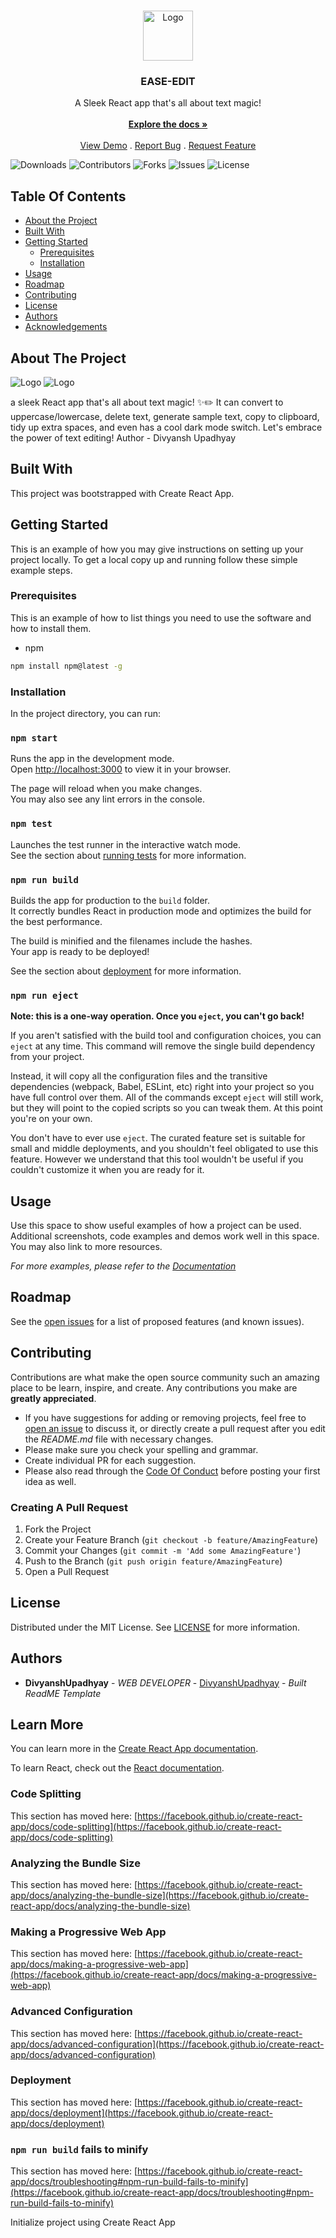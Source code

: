 <br/>
<p align="center">
  <a href="https://github.com/DivyanshUpadhyay/ReadME-Generator">
    <img src="images/logo.png" alt="Logo" width="80" height="80">
  </a>

  <h3 align="center">EASE-EDIT</h3>

  <p align="center">
    A Sleek React app that's all about text magic!
    <br/>
    <br/>
    <a href="https://github.com/DivyanshUpadhyay/ReadME-Generator"><strong>Explore the docs »</strong></a>
    <br/>
    <br/>
    <a href="https://github.com/DivyanshUpadhyay/ReadME-Generator">View Demo</a>
    .
    <a href="https://github.com/DivyanshUpadhyay/ReadME-Generator/issues">Report Bug</a>
    .
    <a href="https://github.com/DivyanshUpadhyay/ReadME-Generator/issues">Request Feature</a>
  </p>
</p>

![Downloads](https://img.shields.io/github/downloads/DivyanshUpadhyay/ReadME-Generator/total) ![Contributors](https://img.shields.io/github/contributors/DivyanshUpadhyay/ReadME-Generator?color=dark-green) ![Forks](https://img.shields.io/github/forks/DivyanshUpadhyay/ReadME-Generator?style=social) ![Issues](https://img.shields.io/github/issues/DivyanshUpadhyay/ReadME-Generator) ![License](https://img.shields.io/github/license/DivyanshUpadhyay/ReadME-Generator) 

## Table Of Contents

* [About the Project](#about-the-project)
* [Built With](#built-with)
* [Getting Started](#getting-started)
  * [Prerequisites](#prerequisites)
  * [Installation](#installation)
* [Usage](#usage)
* [Roadmap](#roadmap)
* [Contributing](#contributing)
* [License](#license)
* [Authors](#authors)
* [Acknowledgements](#acknowledgements)

## About The Project
 <img src="Images/ss1.png" alt="Logo">
 <img src="Images/ss1.png" alt="Logo">


a sleek React app that's all about text magic! ✨✏️ It can convert to uppercase/lowercase, delete text, generate sample text, copy to clipboard, tidy up extra spaces, and even has a cool dark mode switch. Let's embrace the power of text editing!
Author - Divyansh Upadhyay

## Built With

This project was bootstrapped with Create React App.

## Getting Started

This is an example of how you may give instructions on setting up your project locally.
To get a local copy up and running follow these simple example steps.

### Prerequisites

This is an example of how to list things you need to use the software and how to install them.

* npm

```sh
npm install npm@latest -g
```

### Installation

In the project directory, you can run:

### `npm start`

Runs the app in the development mode.\
Open [http://localhost:3000](http://localhost:3000) to view it in your browser.

The page will reload when you make changes.\
You may also see any lint errors in the console.

### `npm test`

Launches the test runner in the interactive watch mode.\
See the section about [running tests](https://facebook.github.io/create-react-app/docs/running-tests) for more information.

### `npm run build`

Builds the app for production to the `build` folder.\
It correctly bundles React in production mode and optimizes the build for the best performance.

The build is minified and the filenames include the hashes.\
Your app is ready to be deployed!

See the section about [deployment](https://facebook.github.io/create-react-app/docs/deployment) for more information.

### `npm run eject`

**Note: this is a one-way operation. Once you `eject`, you can't go back!**

If you aren't satisfied with the build tool and configuration choices, you can `eject` at any time. This command will remove the single build dependency from your project.

Instead, it will copy all the configuration files and the transitive dependencies (webpack, Babel, ESLint, etc) right into your project so you have full control over them. All of the commands except `eject` will still work, but they will point to the copied scripts so you can tweak them. At this point you're on your own.

You don't have to ever use `eject`. The curated feature set is suitable for small and middle deployments, and you shouldn't feel obligated to use this feature. However we understand that this tool wouldn't be useful if you couldn't customize it when you are ready for it.

## Usage

Use this space to show useful examples of how a project can be used. Additional screenshots, code examples and demos work well in this space. You may also link to more resources.

_For more examples, please refer to the [Documentation](https://example.com)_

## Roadmap

See the [open issues](https://github.com/DivyanshUpadhyay/ReadME-Generator/issues) for a list of proposed features (and known issues).

## Contributing

Contributions are what make the open source community such an amazing place to be learn, inspire, and create. Any contributions you make are **greatly appreciated**.
* If you have suggestions for adding or removing projects, feel free to [open an issue](https://github.com/DivyanshUpadhyay/ReadME-Generator/issues/new) to discuss it, or directly create a pull request after you edit the *README.md* file with necessary changes.
* Please make sure you check your spelling and grammar.
* Create individual PR for each suggestion.
* Please also read through the [Code Of Conduct](https://github.com/DivyanshUpadhyay/ReadME-Generator/blob/main/CODE_OF_CONDUCT.md) before posting your first idea as well.

### Creating A Pull Request

1. Fork the Project
2. Create your Feature Branch (`git checkout -b feature/AmazingFeature`)
3. Commit your Changes (`git commit -m 'Add some AmazingFeature'`)
4. Push to the Branch (`git push origin feature/AmazingFeature`)
5. Open a Pull Request

## License

Distributed under the MIT License. See [LICENSE](https://github.com/DivyanshUpadhyay/ReadME-Generator/blob/main/LICENSE.md) for more information.

## Authors

* **DivyanshUpadhyay** - *WEB DEVELOPER* - [DivyanshUpadhyay](https://github.com/DivyanshUpadhyay) - *Built ReadME Template*
## Learn More

You can learn more in the [Create React App documentation](https://facebook.github.io/create-react-app/docs/getting-started).

To learn React, check out the [React documentation](https://reactjs.org/).

### Code Splitting

This section has moved here: [https://facebook.github.io/create-react-app/docs/code-splitting](https://facebook.github.io/create-react-app/docs/code-splitting)

### Analyzing the Bundle Size

This section has moved here: [https://facebook.github.io/create-react-app/docs/analyzing-the-bundle-size](https://facebook.github.io/create-react-app/docs/analyzing-the-bundle-size)

### Making a Progressive Web App

This section has moved here: [https://facebook.github.io/create-react-app/docs/making-a-progressive-web-app](https://facebook.github.io/create-react-app/docs/making-a-progressive-web-app)

### Advanced Configuration

This section has moved here: [https://facebook.github.io/create-react-app/docs/advanced-configuration](https://facebook.github.io/create-react-app/docs/advanced-configuration)

### Deployment

This section has moved here: [https://facebook.github.io/create-react-app/docs/deployment](https://facebook.github.io/create-react-app/docs/deployment)

### `npm run build` fails to minify

This section has moved here: [https://facebook.github.io/create-react-app/docs/troubleshooting#npm-run-build-fails-to-minify](https://facebook.github.io/create-react-app/docs/troubleshooting#npm-run-build-fails-to-minify)

Initialize project using Create React App

